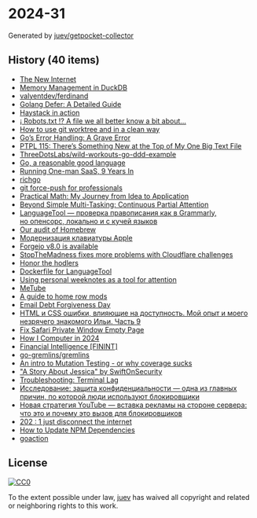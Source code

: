 # 2024-31

Generated by [juev/getpocket-collector](https://github.com/juev/getpocket-collector)

## History (40 items)

- [The New Internet](https://tailscale.com/blog/new-internet)
- [Memory Management in DuckDB](https://duckdb.org/2024/07/09/memory-management.html)
- [valyentdev/ferdinand](https://github.com/valyentdev/ferdinand.git)
- [Golang Defer: A Detailed Guide](https://victoriametrics.com/blog/defer-in-go/)
- [Haystack in action](https://haystackeditor.com/)
- [¡ Robots.txt !? A file we all better know a bit about…](https://osintteam.blog/robots-txt-a-file-we-all-better-know-a-bit-about-218794b6c1c7)
- [How to use git worktree and in a clean way](https://morgan.cugerone.com/blog/how-to-use-git-worktree-and-in-a-clean-way/)
- [Go’s Error Handling: A Grave Error](https://medium.com/@okoanton/gos-error-handling-a-grave-error-cf98c28c8f66)
- [PTPL 115: There’s Something New at the Top of My One Big Text File](https://www.blog.plaintextpaperless.com/p/ptpl-115-theres-something-new-in-my-obtf)
- [ThreeDotsLabs/wild-workouts-go-ddd-example](https://github.com/ThreeDotsLabs/wild-workouts-go-ddd-example)
- [Go, a reasonable good language](https://kokada.capivaras.dev/blog/go-a-reasonable-good-language/)
- [Running One-man SaaS, 9 Years In](https://blog.healthchecks.io/2024/07/running-one-man-saas-9-years-in/)
- [richgo](https://github.com/kyoh86/richgo)
- [git force-push for professionals](https://evilcookie.de/git-force-push-for-professionals.html)
- [Practical Math: My Journey from Idea to Application](https://blog.ignaciobrasca.com/opinion/2024/07/29/practical-math.html)
- [Beyond Simple Multi-Tasking: Continuous Partial Attention](https://lindastone.net/2009/11/30/beyond-simple-multi-tasking-continuous-partial-attention/)
- [LanguageTool — проверка правописания как в Grammarly, но опенсорс, локально и с кучей языков](https://vas3k.club/post/25137/)
- [Our audit of Homebrew](https://blog.trailofbits.com/2024/07/30/our-audit-of-homebrew/)
- [Модернизация клавиатуры Apple](https://alexmak.net/2024/07/30/aek-touch-id/)
- [Forgejo v8.0 is available](https://forgejo.org/2024-07-release-v8-0/)
- [StopTheMadness fixes more problems with Cloudflare challenges](https://underpassapp.com/news/2024/7/9.html)
- [Honor the hodlers](https://medium.com/@zooko/honor-the-hodlers-18cd7918a0b5)
- [Dockerfile for LanguageTool](https://github.com/Erikvl87/docker-languagetool)
- [Using personal weeknotes as a tool for attention](https://tracydurnell.com/2024/07/30/using-personal-weeknotes-as-a-tool-for-attention/)
- [MeTube](https://github.com/alexta69/metube)
- [A guide to home row mods](https://precondition.github.io/home-row-mods)
- [Email Debt Forgiveness Day](http://Karl-Voit.at/2021/07/31/email-debt)
- [HTML и CSS ошибки, влияющие на доступность. Мой опыт и моего незрячего знакомого Ильи. Часть 9](https://habr.com/ru/companies/ruvds/articles/824862/)
- [Fix Safari Private Window Empty Page](https://lapcatsoftware.com/articles/2024/7/2.html)
- [How I Computer in 2024](https://jnsgr.uk/2024/07/how-i-computer-in-2024/)
- [Financial Intelligence [FININT]](https://ohshint.gitbook.io/oh-shint-its-a-blog/osint-web-resources/financial-intelligence-finint)
- [go-gremlins/gremlins](https://github.com/go-gremlins/gremlins)
- [An intro to Mutation Testing - or why coverage sucks](https://pedrorijo.com/blog/intro-mutation/)
- ["A Story About Jessica" by SwiftOnSecurity](https://www.harihareswara.net/posts/2024/a-story-about-jessica-by-swiftonsecurity/)
- [Troubleshooting: Terminal Lag](https://lock.cmpxchg8b.com/slowterm.html)
- [Исследование: защита конфиденциальности — одна из главных причин, по которой люди используют блокировщики](https://adguard.info/ru/blog/ad-blocker-privacy-use-reasons.html)
- [Новая стратегия YouTube — вставка рекламы на стороне сервера: что это и почему это вызов для блокировщиков](https://adguard.info/ru/blog/youtube-server-side-ad-insertion.html)
- [202 : 1 just disconnect the internet](https://computer.rip/2024-07-31-just-disconnect-the-internet.html)
- [How to Update NPM Dependencies](https://www.freecodecamp.org/news/how-to-update-npm-dependencies/)
- [goaction](https://github.com/posener/goaction)

## License

[![CC0](https://mirrors.creativecommons.org/presskit/buttons/88x31/svg/cc-zero.svg)](https://creativecommons.org/publicdomain/zero/1.0/)

To the extent possible under law, [juev](https://github.com/juev) has waived all copyright and related or neighboring rights to this work.
